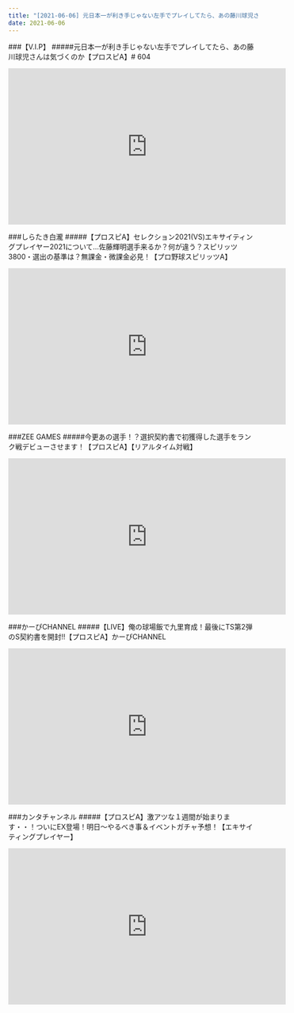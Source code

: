 ```yaml
---
title: "[2021-06-06] 元日本一が利き手じゃない左手でプレイしてたら、あの藤川球児さんは気づくのか【プロスピA】# 604 他"
date: 2021-06-06
---
```

###【V.I.P】
#####元日本一が利き手じゃない左手でプレイしてたら、あの藤川球児さんは気づくのか【プロスピA】# 604
<iframe width="560" height="315" src="https://www.youtube.com/embed/iRmeMNQ1kY0" frameborder="0" allow="accelerometer; autoplay; clipboard-write; encrypted-media; gyroscope; picture-in-picture" allowfullscreen></iframe>

###しらたき白瀧
#####【プロスピA】セレクション2021(VS)エキサイティングプレイヤー2021について…佐藤輝明選手来るか？何が違う？スピリッツ3800・選出の基準は？無課金・微課金必見！【プロ野球スピリッツA】
<iframe width="560" height="315" src="https://www.youtube.com/embed/Ucx_t5HfHF0" frameborder="0" allow="accelerometer; autoplay; clipboard-write; encrypted-media; gyroscope; picture-in-picture" allowfullscreen></iframe>

###ZEE GAMES
#####今更あの選手！？選択契約書で初獲得した選手をランク戦デビューさせます！【プロスピA】【リアルタイム対戦】
<iframe width="560" height="315" src="https://www.youtube.com/embed/bhrVjOclZaI" frameborder="0" allow="accelerometer; autoplay; clipboard-write; encrypted-media; gyroscope; picture-in-picture" allowfullscreen></iframe>

###かーぴCHANNEL
#####【LIVE】俺の球場飯で九里育成！最後にTS第2弾のS契約書を開封!!【プロスピA】かーぴCHANNEL
<iframe width="560" height="315" src="https://www.youtube.com/embed/VhYwwDfkl0c" frameborder="0" allow="accelerometer; autoplay; clipboard-write; encrypted-media; gyroscope; picture-in-picture" allowfullscreen></iframe>

###カンタチャンネル
#####【プロスピA】激アツな１週間が始まります・・！ついにEX登場！明日～やるべき事＆イベントガチャ予想！【エキサイティングプレイヤー】
<iframe width="560" height="315" src="https://www.youtube.com/embed/Toz7-zgs3co" frameborder="0" allow="accelerometer; autoplay; clipboard-write; encrypted-media; gyroscope; picture-in-picture" allowfullscreen></iframe>

